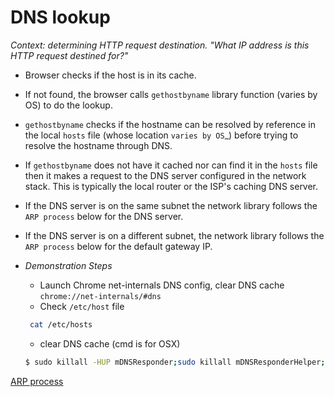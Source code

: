 # DNS lookup

_Context: determining HTTP request destination. "What IP address is this HTTP request destined for?"_

* Browser checks if the host is in its cache.

* If not found, the browser calls ``gethostbyname`` library function (varies by OS) to do the lookup.

* ``gethostbyname`` checks if the hostname can be resolved by reference in the local ``hosts`` file (whose location `varies by OS`_) before trying to resolve the hostname through DNS.

* If ``gethostbyname`` does not have it cached nor can find it in the ``hosts`` file then it makes a request to the DNS server configured in the network stack. This is typically the local router or the ISP's caching DNS server.

* If the DNS server is on the same subnet the network library follows the ``ARP process`` below for the DNS server.

* If the DNS server is on a different subnet, the network library follows the ``ARP process`` below for the default gateway IP.

* _Demonstration Steps_
  * Launch Chrome net-internals DNS config, clear DNS cache
  ``chrome://net-internals/#dns``
  * Check ``/etc/host`` file
  ```bash 
   cat /etc/hosts
  ```
  * clear DNS cache (cmd is for OSX)
  ```bash
  $ sudo killall -HUP mDNSResponder;sudo killall mDNSResponderHelper;sudo dscacheutil -flushcache
  ```

[ARP process](./4-ARPprocess.md)